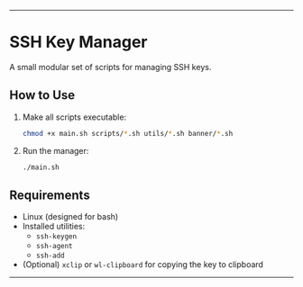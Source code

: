 
---

# SSH Key Manager

A small modular set of scripts for managing SSH keys.

## How to Use

1. Make all scripts executable:
   ```bash
   chmod +x main.sh scripts/*.sh utils/*.sh banner/*.sh
   ```

2. Run the manager:
   ```bash
   ./main.sh
   ```

## Requirements

- Linux (designed for bash)
- Installed utilities:
  - `ssh-keygen`
  - `ssh-agent`
  - `ssh-add`
- (Optional) `xclip` or `wl-clipboard` for copying the key to clipboard

---